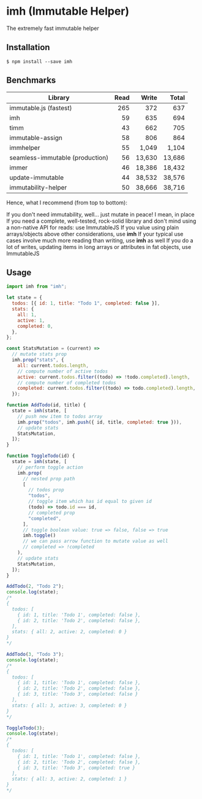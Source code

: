 # imh (Immutable Helper)

The extremely fast immutable helper

## Installation

```
$ npm install --save imh
```

## Benchmarks

| Library                         | Read |  Write |  Total |
| ------------------------------- | ---: | -----: | -----: |
| immutable.js (fastest)          |  265 |    372 |    637 |
| imh                             |   59 |    635 |    694 |
| timm                            |   43 |    662 |    705 |
| immutable-assign                |   58 |    806 |    864 |
| immhelper                       |   55 |  1,049 |  1,104 |
| seamless-immutable (production) |   56 | 13,630 | 13,686 |
| immer                           |   46 | 18,386 | 18,432 |
| update-immutable                |   44 | 38,532 | 38,576 |
| immutability-helper             |   50 | 38,666 | 38,716 |

Hence, what I recommend (from top to bottom):

If you don't need immutability, well... just mutate in peace! I mean, in place
If you need a complete, well-tested, rock-solid library and don't mind using a non-native API for reads: use ImmutableJS
If you value using plain arrays/objects above other considerations, use **imh**
If your typical use cases involve much more reading than writing, use **imh** as well
If you do a lot of writes, updating items in long arrays or attributes in fat objects, use ImmutableJS

## Usage

```jsx
import imh from "imh";

let state = {
  todos: [{ id: 1, title: "Todo 1", completed: false }],
  stats: {
    all: 1,
    active: 1,
    completed: 0,
  },
};

const StatsMutation = (current) =>
  // mutate stats prop
  imh.prop("stats", {
    all: current.todos.length,
    // compute number of active todos
    active: current.todos.filter((todo) => !todo.completed).length,
    // compute number of completed todos
    completed: current.todos.filter((todo) => todo.completed).length,
  });

function AddTodo(id, title) {
  state = imh(state, [
    // push new item to todos array
    imh.prop("todos", imh.push({ id, title, completed: true })),
    // update stats
    StatsMutation,
  ]);
}

function ToggleTodo(id) {
  state = imh(state, [
    // perform toggle action
    imh.prop(
      // nested prop path
      [
        // todos prop
        "todos",
        // toggle item which has id equal to given id
        (todo) => todo.id === id,
        // completed prop
        "completed",
      ],
      // toggle boolean value: true => false, false => true
      imh.toggle()
      // we can pass arrow function to mutate value as well
      // completed => !completed
    ),
    // update stats
    StatsMutation,
  ]);
}

AddTodo(2, "Todo 2");
console.log(state);
/*
{
  todos: [
    { id: 1, title: 'Todo 1', completed: false },
    { id: 2, title: 'Todo 2', completed: false },
  ],
  stats: { all: 2, active: 2, completed: 0 }
}
*/

AddTodo(3, "Todo 3");
console.log(state);
/*
{
  todos: [
    { id: 1, title: 'Todo 1', completed: false },
    { id: 2, title: 'Todo 2', completed: false },
    { id: 3, title: 'Todo 3', completed: false }
  ],
  stats: { all: 3, active: 3, completed: 0 }
}
*/

ToggleTodo(3);
console.log(state);
/*
{
  todos: [
    { id: 1, title: 'Todo 1', completed: false },
    { id: 2, title: 'Todo 2', completed: false },
    { id: 3, title: 'Todo 3', completed: true }
  ],
  stats: { all: 3, active: 2, completed: 1 }
}
*/
```
